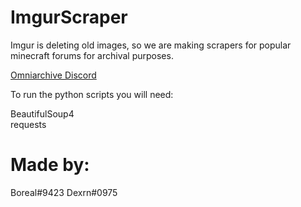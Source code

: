 # ImgurScraper
Imgur is deleting old images, so we are making scrapers for popular minecraft forums for archival purposes.

[Omniarchive Discord](https://omniarchive.uk/discord)

To run the python scripts you will need:

BeautifulSoup4
<br>
requests

# Made by:
Boreal#9423
Dexrn#0975
